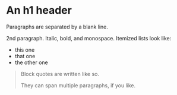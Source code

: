 # An h1 header
Paragraphs are separated by a blank line.

2nd paragraph. Italic, bold, and monospace. Itemized lists
look like:
- this one
- that one
- the other one
> Block quotes are
> written like so.
>
> They can span multiple paragraphs,
> if you like.
